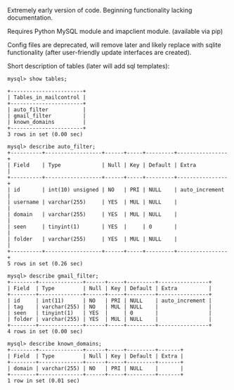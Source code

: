 Extremely early version of code. Beginning functionality lacking documentation.

Requires Python MySQL module and imapclient module. (available via pip)

Config files are deprecated, will remove later and likely replace with sqlite functionality 
(after user-friendly update interfaces are created).

Short description of tables (later will add sql templates):

    mysql> show tables;
    
    +-----------------------+
    | Tables_in_mailcontrol |
    +-----------------------+
    | auto_filter           |
    | gmail_filter          |
    | known_domains         |
    +-----------------------+
    3 rows in set (0.00 sec)
    
    mysql> describe auto_filter;
    +----------+------------------+------+-----+---------+----------------+
    | Field    | Type             | Null | Key | Default | Extra          |
    +----------+------------------+------+-----+---------+----------------+
    | id       | int(10) unsigned | NO   | PRI | NULL    | auto_increment |
    | username | varchar(255)     | YES  | MUL | NULL    |                |
    | domain   | varchar(255)     | YES  | MUL | NULL    |                |
    | seen     | tinyint(1)       | YES  |     | 0       |                |
    | folder   | varchar(255)     | YES  | MUL | NULL    |                |
    +----------+------------------+------+-----+---------+----------------+
    5 rows in set (0.26 sec)
    
    mysql> describe gmail_filter;
    +--------+--------------+------+-----+---------+----------------+
    | Field  | Type         | Null | Key | Default | Extra          |
    +--------+--------------+------+-----+---------+----------------+
    | id     | int(11)      | NO   | PRI | NULL    | auto_increment |
    | tag    | varchar(255) | NO   | MUL | NULL    |                |
    | seen   | tinyint(1)   | YES  |     | 0       |                |
    | folder | varchar(255) | YES  | MUL | NULL    |                |
    +--------+--------------+------+-----+---------+----------------+
    4 rows in set (0.00 sec)
    
    mysql> describe known_domains;
    +--------+--------------+------+-----+---------+-------+
    | Field  | Type         | Null | Key | Default | Extra |
    +--------+--------------+------+-----+---------+-------+
    | domain | varchar(255) | NO   | PRI | NULL    |       |
    +--------+--------------+------+-----+---------+-------+
    1 row in set (0.01 sec)
